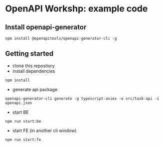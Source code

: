 # OpenAPI Workshp: example code

## Install openapi-generator

```
npm install @openapitools/openapi-generator-cli -g
```

## Getting started

- clone this repository
- install dependencies

```
npm install
```

- generate api package

```
openapi-generator-cli generate -g typescript-axios -o src/task-api -i openapi.json
```

- start BE

```
npm run start:be
```

- start FE (in another cli window)

```
npm run start:fe
```
